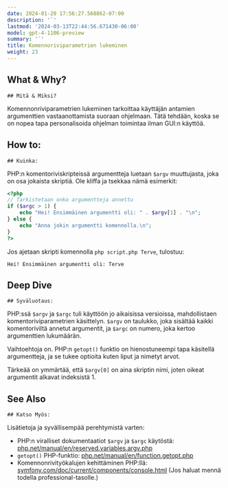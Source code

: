 ```yaml
---
date: 2024-01-20 17:56:27.568862-07:00
description: '`'
lastmod: '2024-03-13T22:44:56.671430-06:00'
model: gpt-4-1106-preview
summary: '`'
title: Komennoriviparametrien lukeminen
weight: 23
---
```


## What & Why?
`## Mitä & Miksi?`

Komennonriviparametrien lukeminen tarkoittaa käyttäjän antamien argumenttien vastaanottamista suoraan ohjelmaan. Tätä tehdään, koska se on nopea tapa personalisoida ohjelman toimintaa ilman GUI:n käyttöä.

## How to:
`## Kuinka:`

PHP:n komentoriviskripteissä argumentteja luetaan `$argv` muuttujasta, joka on osa jokaista skriptiä. Ole kliffa ja tsekkaa nämä esimerkit:

```PHP
<?php
// Tarkistetaan onko argumentteja annettu
if ($argc > 1) {
    echo "Hei! Ensimmäinen argumentti oli: " . $argv[1] . "\n";
} else {
    echo "Anna jokin argumentti komennolla.\n";
}
?>
```
Jos ajetaan skripti komennolla `php script.php Terve`, tulostuu:

```
Hei! Ensimmäinen argumentti oli: Terve
```

## Deep Dive
`## Syväluotaus:`

PHP:ssä `$argv` ja `$argc` tuli käyttöön jo aikaisissa versioissa, mahdollistaen komentoriviparametrien käsittelyn. `$argv` on taulukko, joka sisältää kaikki komentoriviltä annetut argumentit, ja `$argc` on numero, joka kertoo argumenttien lukumäärän.

Vaihtoehtoja on. PHP:n `getopt()` funktio on hienostuneempi tapa käsitellä argumentteja, ja se tukee optioita kuten liput ja nimetyt arvot.

Tärkeää on ymmärtää, että `$argv[0]` on aina skriptin nimi, joten oikeat argumentit alkavat indeksistä 1.

## See Also
`## Katso Myös:`

Lisätietoja ja syvällisempää perehtymistä varten:

- PHP:n viralliset dokumentaatiot `$argv` ja `$argc` käytöstä: [php.net/manual/en/reserved.variables.argv.php](https://www.php.net/manual/en/reserved.variables.argv.php)
- `getopt()` PHP-funktio: [php.net/manual/en/function.getopt.php](https://www.php.net/manual/en/function.getopt.php)
- Komennonrivityökalujen kehittäminen PHP:llä: [symfony.com/doc/current/components/console.html](https://symfony.com/doc/current/components/console.html) (Jos haluat mennä todella professional-tasolle.)
